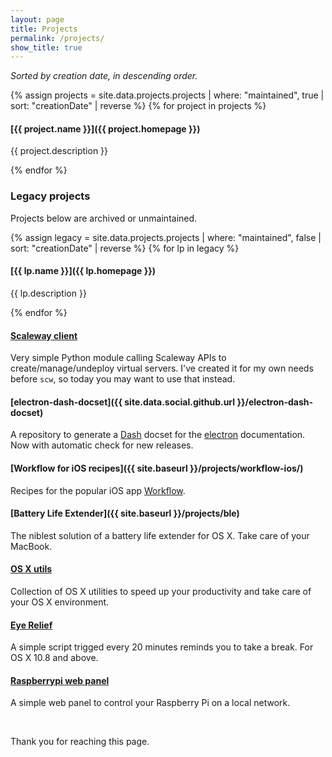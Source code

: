```yaml
---
layout: page
title: Projects
permalink: /projects/
show_title: true
---
```


*Sorted by creation date, in descending order.*

{% assign projects = site.data.projects.projects | where: "maintained", true | sort: "creationDate" | reverse %}
{% for project in projects %}

#### [{{ project.name }}]({{ project.homepage }})

{{ project.description }}

{% endfor %}

### Legacy projects

Projects below are archived or unmaintained.

{% assign legacy = site.data.projects.projects | where: "maintained", false | sort: "creationDate" | reverse %}
{% for lp in legacy %}

#### [{{ lp.name }}]({{ lp.homepage }})

{{ lp.description }}

{% endfor %}

#### [Scaleway client]({{site.data.social.github.url}}/scaleway_api)

Very simple Python module calling Scaleway APIs to create/manage/undeploy virtual servers. I've created it for my own needs before `scw`, so today you may want to use that instead.

#### [electron-dash-docset]({{ site.data.social.github.url }}/electron-dash-docset)

A repository to generate a [Dash](https://kapeli.com/dash) docset for the [electron](https://electron.atom.io) documentation. Now with automatic check for new releases.

#### [Workflow for iOS recipes]({{ site.baseurl }}/projects/workflow-ios/)

Recipes for the popular iOS app [Workflow](https://workflow.is/download).

#### [Battery Life Extender]({{ site.baseurl }}/projects/ble)

The niblest solution of a battery life extender for OS X. Take care of your MacBook.

#### [OS X utils]({{site.data.social.github.url}}/OSX_utils)

Collection of OS X utilities to speed up your productivity and take care of your OS X environment.

#### [Eye Relief]({{site.data.social.github.url}}/Eye_Relief)

A simple script trigged every 20 minutes reminds you to take a break. For OS X 10.8 and above.

#### [Raspberrypi web panel]({{site.data.social.github.url}}/raspberrypi-web-panel)

A simple web panel to control your Raspberry Pi on a local network.

<br>

Thank you for reaching this page.
